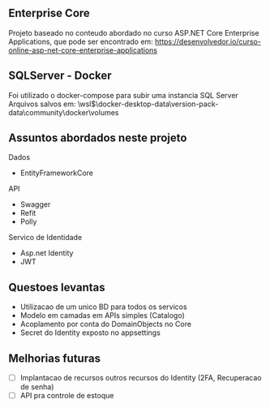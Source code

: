## Enterprise Core

Projeto baseado no conteudo abordado no curso ASP.NET Core Enterprise Applications, que pode ser encontrado em: https://desenvolvedor.io/curso-online-asp-net-core-enterprise-applications

## SQLServer - Docker
Foi utilizado o docker-compose para subir uma instancia SQL Server
Arquivos salvos em: \\wsl$\docker-desktop-data\version-pack-data\community\docker\volumes

## Assuntos abordados neste projeto
Dados
- EntityFrameworkCore

API
- Swagger
- Refit
- Polly

Servico de Identidade
- Asp.net Identity
- JWT






## Questoes levantas
- Utilizacao de um unico BD para todos os servicos
- Modelo em camadas em APIs simples (Catalogo)
- Acoplamento por conta do DomainObjects no Core
- Secret do Identity exposto no appsettings

## Melhorias futuras
- [ ] Implantacao de recursos outros recursos do Identity (2FA, Recuperacao de senha)
- [ ] API pra controle de estoque
